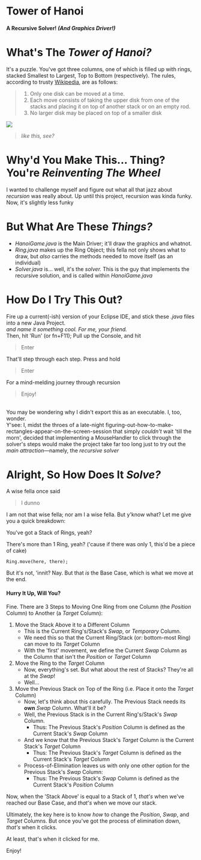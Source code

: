 # Tower of Hanoi
#### A Recursive Solver! *(And Graphics Driver!)*

# What's The *Tower of Hanoi?*
It's a puzzle. You've got three columns, one of which is filled up with rings, stacked Smallest to Largest, Top to Bottom (respectively).
The rules, according to trusty [Wikipedia](https://en.wikipedia.org/wiki/Tower_of_Hanoi), are as follows:
>1. Only one disk can be moved at a time.
>2. Each move consists of taking the upper disk from one of the stacks and placing it on top of another stack or on an empty rod.
>3. No larger disk may be placed on top of a smaller disk

![](hanoi.gif)
>*like this, see?*


# Why'd You Make This... Thing? You're *Reinventing The Wheel*
I wanted to challenge myself and figure out what all that jazz about *recursion* was really about. Up until this project, recursion was kinda funky. Now, it's slightly less funky

# But What Are These *Things?*
- *HanoiGame.java* is the Main Driver; it'll draw the graphics and whatnot.
- *Ring.java* makes up the Ring Object; this fella not only shows what to draw, but *also* carries the methods needed to move itself (as an individual)
- *Solver.java* is... well, it's the *solver.* This is the guy that implements the recursive solution, and is called within *HanoiGame.java*

# How Do I Try This Out?
Fire up a current(-ish) version of your Eclipse IDE, and stick these *.java* files into a new Java Project.
</br>*and name it something cool. For me, your friend.*
</br>Then, hit 'Run' (or fn+F11); Pull up the Console, and hit 
>Enter

That'll step through each step. Press and hold
>Enter

For a mind-melding journey through recursion
>Enjoy!

</br>You may be wondering why I didn't export this as an executable. I, too, wonder.
</br>Y'see: I, midst the throes of a late-night figuring-out-how-to-make-rectangles-appear-on-the-screen-session that simply *couldn't* wait 'till the morn', decided that implementing a MouseHandler to click through the solver's steps would make the project take far too long just to try out the *main attraction*—namely, the *recursive solver*

# Alright, So How Does It *Solve?*
A wise fella once said
>I dunno

I am not that wise fella; nor am I a wise fella. But y'know what? Let me give you a quick breakdown:

You've got a Stack of Rings, yeah?

There's more than 1 Ring, yeah? ('cause if there was only 1, this'd be a piece of cake)
```
Ring.move(here, there);
```
But it's not, 'innit? Nay. But that *is* the Base Case, which is what we move at the end.

#### Hurry It Up, Will You?
Fine.
There are 3 Steps to Moving One Ring from one Column (the *Position* Column) to Another (a *Target* Column):
1. Move the Stack Above it to a Different Column
   - This is the Current Ring's/Stack's *Swap*, or *Temporary* Column.
   - We need this so that the Current Ring/Stack (or: bottom-most Ring) can move to its *Target* Column
   - With the 'first' movement, we define the Current *Swap* Column as the Column that isn't the *Position* or *Target* Column
2. Move the Ring to the *Target* Column
   - Now, everything's set. But what about the rest of Stacks? They're all at the *Swap*! 
   - Well...
3. Move the Previous Stack on Top of the Ring (i.e. Place it onto the *Target* Column)
   - Now, let's think about this carefully. The Previous Stack needs its **own** *Swap* Column. What'll it be?
   - Well, the Previous Stack is in the Current Ring's/Stack's *Swap* Column. 
     - Thus: The Previous Stack's *Position* Column is defined as the Current Stack's *Swap* Column
   - And we know that the Previous Stack's *Target* Column is the Current Stack's *Target* Column
     - Thus: The Previous Stack's *Target* Column is defined as the Current Stack's *Target* Column
   - Process-of-Elimination leaves us with only one other option for the Previous Stack's *Swap* Column:
     - Thus: The Previous Stack's *Swap* Column is defined as the Current Stack's *Position* Column
    
Now, when the 'Stack Above' is equal to a Stack of 1, *that's* when we've reached our Base Case, and *that's* when we move our stack.

Ultimately, the key here is to know *how* to change the *Position*, *Swap*, and *Target* Columns. But once you've got the process of elimination down, *that's* when it clicks.

At least, that's when it clicked for me.

Enjoy!

